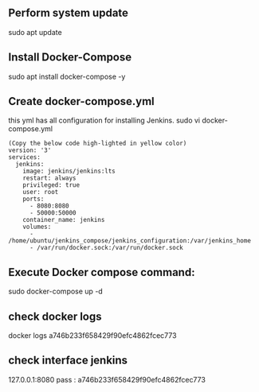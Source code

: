 ## Perform system update
sudo apt update

## Install Docker-Compose
sudo apt install docker-compose -y

## Create docker-compose.yml
this yml has all configuration for installing Jenkins.
sudo vi docker-compose.yml 

```
(Copy the below code high-lighted in yellow color)
version: '3'
services:
  jenkins:
    image: jenkins/jenkins:lts
    restart: always
    privileged: true
    user: root
    ports:
      - 8080:8080
      - 50000:50000
    container_name: jenkins
    volumes:
      - /home/ubuntu/jenkins_compose/jenkins_configuration:/var/jenkins_home
      - /var/run/docker.sock:/var/run/docker.sock
```

## Execute Docker compose command:
sudo docker-compose up -d 


## check docker logs
docker logs
a746b233f658429f90efc4862fcec773


## check interface jenkins
127.0.0.1:8080
pass : a746b233f658429f90efc4862fcec773

